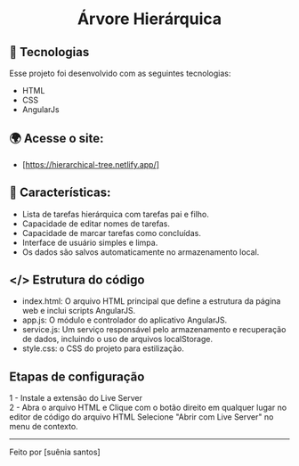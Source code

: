 <strong><h1 align="center">Árvore Hierárquica</h1></strong>

## 🚀 Tecnologias

Esse projeto foi desenvolvido com as seguintes tecnologias:

- HTML
- CSS
- AngularJs

## 🌍 Acesse o site:

- [https://hierarchical-tree.netlify.app/]

## 🚧 Características:

- Lista de tarefas hierárquica com tarefas pai e filho.
- Capacidade de editar nomes de tarefas.
- Capacidade de marcar tarefas como concluídas.
- Interface de usuário simples e limpa.
- Os dados são salvos automaticamente no armazenamento local.

## </> Estrutura do código

- index.html: O arquivo HTML principal que define a estrutura da página web e inclui scripts AngularJS.
- app.js: O módulo e controlador do aplicativo AngularJS.
- service.js: Um serviço responsável pelo armazenamento e recuperação de dados, incluindo o uso de arquivos localStorage.
- style.css: o CSS do projeto para estilização.

## Etapas de configuração
1 - Instale a extensão do Live Server
<br/>
2 - Abra o arquivo HTML e Clique com o botão direito em qualquer lugar no editor de código do arquivo HTML
Selecione "Abrir com Live Server" no menu de contexto.

---

Feito por [suênia santos]
